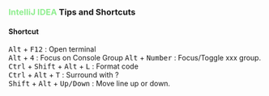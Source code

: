 ### <span style="color: lightgreen">IntelliJ IDEA</span> Tips and Shortcuts


#### Shortcut

<kbd>Alt</kbd> + <kbd>F12</kbd> : Open terminal  
<kbd>Alt</kbd> + <kbd>4</kbd> :  Focus on Console Group 
<kbd>Alt</kbd> + <kbd>Number</kbd> :  Focus/Toggle xxx group.   
<kbd>Ctrl</kbd> + <kbd>Shift</kbd> + <kbd>Alt</kbd> + <kbd>L</kbd> : Format code    
<kbd>Ctrl</kbd> + <kbd>Alt</kbd> + <kbd>T</kbd> : Surround with ?  
<kbd>Shift</kbd> + <kbd>Alt</kbd> + <kbd>Up/Down</kbd> : Move line up or down.   